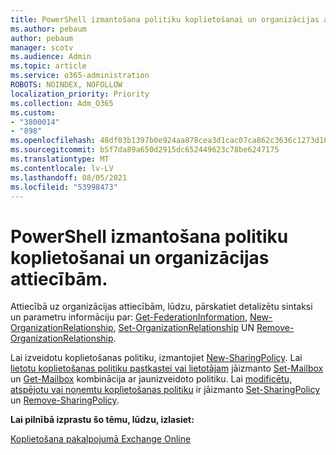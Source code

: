 ```yaml
---
title: PowerShell izmantošana politiku koplietošanai un organizācijas attiecībām.
ms.author: pebaum
author: pebaum
manager: scotv
ms.audience: Admin
ms.topic: article
ms.service: o365-administration
ROBOTS: NOINDEX, NOFOLLOW
localization_priority: Priority
ms.collection: Adm_O365
ms.custom:
- "3800014"
- "898"
ms.openlocfilehash: 48df03b1397b0e924aa878cea3d1cac07ca862c3636c1273d10f4841a03fddcf
ms.sourcegitcommit: b5f7da89a650d2915dc652449623c78be6247175
ms.translationtype: MT
ms.contentlocale: lv-LV
ms.lasthandoff: 08/05/2021
ms.locfileid: "53998473"
---
```

# <a name="use-powershell-for-sharing-policies-and-organization-relationships"></a>PowerShell izmantošana politiku koplietošanai un organizācijas attiecībām.


Attiecībā uz organizācijas attiecībām, lūdzu, pārskatiet detalizētu sintaksi un parametru informāciju par: [Get-FederationInformation](https://docs.microsoft.com/powershell/module/exchange/get-federationinformation), [New-OrganizationRelationship](https://docs.microsoft.com/powershell/module/exchange/new-organizationrelationship), [Set-OrganizationRelationship](https://docs.microsoft.com/powershell/module/exchange/set-organizationrelationship)  UN  [Remove-OrganizationRelationship](https://docs.microsoft.com/powershell/module/exchange/remove-organizationrelationship).

Lai izveidotu koplietošanas politiku, izmantojiet [New-SharingPolicy](https://docs.microsoft.com/powershell/module/exchange/new-sharingpolicy). Lai  [lietotu koplietošanas politiku pastkastei vai lietotājam](https://docs.microsoft.com/exchange/sharing/sharing-policies/apply-a-sharing-policy#use-exchange-online-powershell-to-apply-a-sharing-policy-to-one-or-more-mailboxes)  jāizmanto  [Set-Mailbox](https://docs.microsoft.com/powershell/module/exchange/set-mailbox) un [Get-Mailbox](https://docs.microsoft.com/powershell/module/exchange/get-mailbox) kombinācija ar jaunizveidoto politiku. Lai  [modificētu, atspējotu vai noņemtu koplietošanas politiku](https://docs.microsoft.com/exchange/sharing/sharing-policies/modify-a-sharing-policy)  ir jāizmanto  [Set-SharingPolicy](https://docs.microsoft.com/powershell/module/exchange/set-sharingpolicy) un [Remove-SharingPolicy](https://docs.microsoft.com/powershell/module/exchange/remove-sharingpolicy).

**Lai pilnībā izprastu šo tēmu, lūdzu, izlasiet:**

[Koplietošana pakalpojumā Exchange Online](https://docs.microsoft.com/exchange/sharing/sharing)